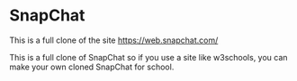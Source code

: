 # SnapChat
This is a full clone of the site https://web.snapchat.com/

This is a full clone of SnapChat so if you use a site like w3schools, you can make your own cloned SnapChat for school.
